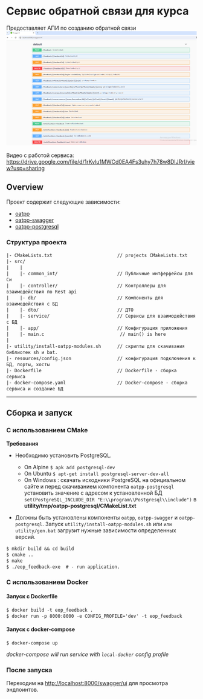 # Сервис обратной связи для курса

Предоставляет АПИ по созданию обратной связи
![img.png](img.png)

Видео с работой сервиса:
https://drive.google.com/file/d/1rKvlu1MWCd0EA4Fs3uhy7h78w8DIJRrl/view?usp=sharing

## Overview

Проект содержит следующие зависимости:

- [oatpp](https://github.com/oatpp/oatpp)
- [oatpp-swagger](https://github.com/oatpp/oatpp-swagger)
- [oatpp-postgresql](https://github.com/oatpp/oatpp-postgresql)

### Структура проекта

```
|- CMakeLists.txt                        // projects CMakeLists.txt
|- src/
|    |
|    |- common_int/                      // Публичные интферфейсы для Си
|    |- controller/                      // Контроллеры для взаимодействия по Rest api
|    |- db/                              // Компоненты для взаимодействия с БД
|    |- dto/                             // ДТО
|    |- service/                         // Сервисы для взаимодействия с БД
|    |- app/                             // Конфигурация приложения
|    |- main.c                            // main() is here
|    
|- utility/install-oatpp-modules.sh      // скрипты для скачивания библиотек sh и bat.
|- resources/config.json                 // конфигурация подключения к БД, порты, хосты
|- Dockerfile                            // Dockerfile - сборка сервиса
|- docker-compose.yaml                   // Docker-compose - сборка сервиса и создание БД
```

---

## Сборка и запуск

### С использованием CMake

**Требования**

- Необходимо установить PostgreSQL.
    - On Alpine `$ apk add postgresql-dev`
    - On Ubuntu `$ apt-get install postgresql-server-dev-all`
    - On Windows : скачать исходники PostgreSQL на официальном сайте и перед скачиванием компонента `oatpp-postgresql`
      установить значение с адресом к установленной БД `set(PostgreSQL_INCLUDE_DIR "E:\\program\\Postgresql\\include")`
      в **utility/tmp/oatpp-postgresql/CMakeList.txt**

- Должны быть установлены компоненты  `oatpp`, `oatpp-swagger` и `oatpp-postgresql`.
  Запуск `utility/install-oatpp-modules.sh` или `или utility/gen.bat` загрузит нужные зависимости определенных версий.

```
$ mkdir build && cd build
$ cmake ..
$ make 
$ ./eop_feedback-exe  # - run application.
```

### С использованием Docker

#### Запуск с Dockerfile

```
$ docker build -t eop_feedback .
$ docker run -p 8000:8000 -e CONFIG_PROFILE='dev' -t eop_feedback
```

#### Запуск с docker-compose

```
$ docker-compose up
```

*docker-compose will run service with `local-docker` config profile*

### После запуска

Переходим на [http://localhost:8000/swagger/ui](http://localhost:8000/swagger/ui) для просмотра эндпоинтов.

